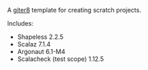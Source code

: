 A [giter8](https://github.com/n8han/giter8) template for creating scratch projects.

Includes:
 * Shapeless 2.2.5
 * Scalaz 7.1.4
 * Argonaut 6.1-M4
 * Scalacheck (test scope) 1.12.5